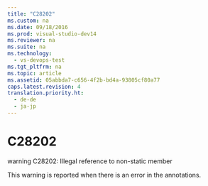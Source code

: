 ```yaml
---
title: "C28202"
ms.custom: na
ms.date: 09/18/2016
ms.prod: visual-studio-dev14
ms.reviewer: na
ms.suite: na
ms.technology: 
  - vs-devops-test
ms.tgt_pltfrm: na
ms.topic: article
ms.assetid: 05abbda7-c656-4f2b-bd4a-93805cf80a77
caps.latest.revision: 4
translation.priority.ht: 
  - de-de
  - ja-jp
---
```

# C28202
warning C28202: Illegal reference to non-static member  
  
 This warning is reported when there is an error in the annotations.